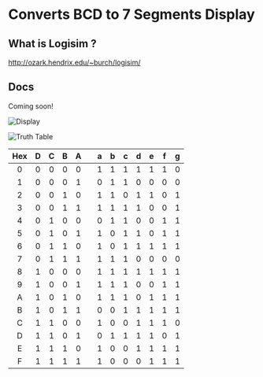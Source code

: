 Converts BCD to 7 Segments Display
=====================================

## What is Logisim ?

http://ozark.hendrix.edu/~burch/logisim/

## Docs

 Coming soon!

![Display](https://github.com/marceloboeira/logisim-7-segment-display-driver/raw/master/_res/display.png)

![Truth Table](https://github.com/marceloboeira/logisim-7-segment-display-driver/raw/master/_res/truth.png)


| Hex | D | C | B | A |   | a | b | c | d | e | f | g |
|:---:|:-:|:-:|:-:|:-:|---|:-:|:-:|:-:|:-:|:-:|:-:|:-:|
|  0  | 0 | 0 | 0 | 0 |   | 1 | 1 | 1 | 1 | 1 | 1 | 0 |
|  1  | 0 | 0 | 0 | 1 |   | 0 | 1 | 1 | 0 | 0 | 0 | 0 |
|  2  | 0 | 0 | 1 | 0 |   | 1 | 1 | 0 | 1 | 1 | 0 | 1 |
|  3  | 0 | 0 | 1 | 1 |   | 1 | 1 | 1 | 1 | 0 | 0 | 1 |
|  4  | 0 | 1 | 0 | 0 |   | 0 | 1 | 1 | 0 | 0 | 1 | 1 |
|  5  | 0 | 1 | 0 | 1 |   | 1 | 0 | 1 | 1 | 0 | 1 | 1 |
|  6  | 0 | 1 | 1 | 0 |   | 1 | 0 | 1 | 1 | 1 | 1 | 1 |
|  7  | 0 | 1 | 1 | 1 |   | 1 | 1 | 1 | 0 | 0 | 0 | 0 |
|  8  | 1 | 0 | 0 | 0 |   | 1 | 1 | 1 | 1 | 1 | 1 | 1 |
|  9  | 1 | 0 | 0 | 1 |   | 1 | 1 | 1 | 0 | 0 | 1 | 1 |
|  A  | 1 | 0 | 1 | 0 |   | 1 | 1 | 1 | 0 | 1 | 1 | 1 |
|  B  | 1 | 0 | 1 | 1 |   | 0 | 0 | 1 | 1 | 1 | 1 | 1 |
|  C  | 1 | 1 | 0 | 0 |   | 1 | 0 | 0 | 1 | 1 | 1 | 0 |
|  D  | 1 | 1 | 0 | 1 |   | 0 | 1 | 1 | 1 | 1 | 0 | 1 |
|  E  | 1 | 1 | 1 | 0 |   | 1 | 0 | 0 | 1 | 1 | 1 | 1 |
|  F  | 1 | 1 | 1 | 1 |   | 1 | 0 | 0 | 0 | 1 | 1 | 1 | 